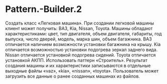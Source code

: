 # Pattern.-Builder.2
Создать класс «Легковая машина». При создании легковой машины клиент может получить: ВАЗ, Kia, Nissan, Toyota.
Машины обладают характеристиками: цвет, тип двигателя, объем двигателя, габариты, год выпуска, число дверей, модель, марка шин, объем багажника.
ВАЗ отличается наличием возможности установки багажника на крышу. Kia отличается возможностью установки подогрева зеркал заднего вида.
Nissan отличается установкой подогрева сидений. Toyota отличается установкой АКПП. Использовать паттерн «Строитель».
Результат создания машины и их характеристики записываются в отдельные выходные файлы «vaz», «kia», «nissan», «toyota».
Пользователь может загрузить все данные о ранее созданных машинах из файлов.
